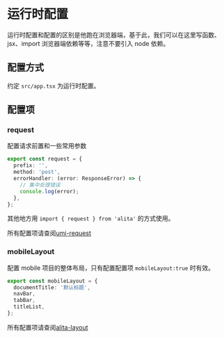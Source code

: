 ---
---

# 运行时配置

运行时配置和配置的区别是他跑在浏览器端，基于此，我们可以在这里写函数、jsx、import 浏览器端依赖等等，注意不要引入 node 依赖。

## 配置方式

约定 `src/app.tsx`  为运行时配置。

## 配置项

### request

配置请求前置和一些常用参数

```ts
export const request = {
  prefix: '',
  method: 'post',
  errorHandler: (error: ResponseError) => {
    // 集中处理错误
    console.log(error);
  },
};
```

其他地方用 `import { request } from 'alita'` 的方式使用。

所有配置项请查阅[umi-request](https://github.com/umijs/umi-request)

### mobileLayout

配置 mobile 项目的整体布局，只有配置配置项 `mobileLayout:true` 时有效。

```ts
export const mobileLayout = {
  documentTitle: '默认标题',
  navBar,
  tabBar,
  titleList,
};
```

所有配置项请查阅[alita-layout](https://github.com/alitajs/alita-layout)
